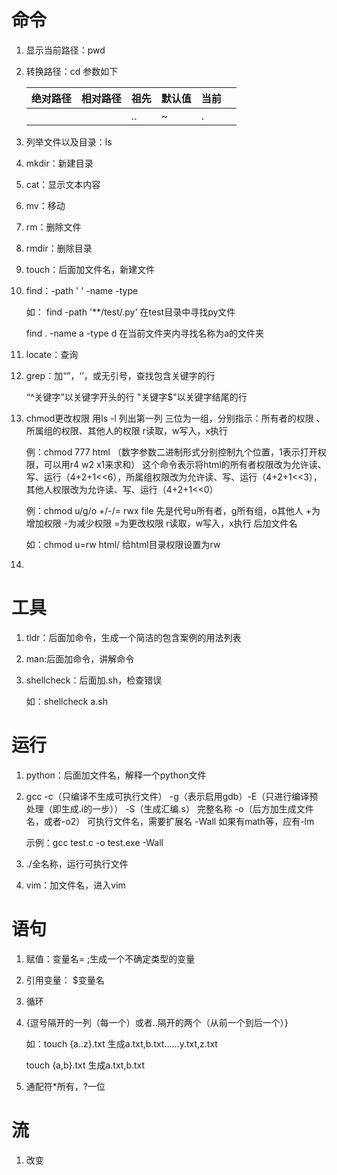 # 命令

1. 显示当前路径：pwd

2. 转换路径：cd  参数如下

   

   | 绝对路径 | 相对路径 | 祖先 | 默认值 | 当前 |      |
   | -------- | -------- | ---- | ------ | ---- | ---- |
   |          |          | ..   | ~      | .    |      |

3. 列举文件以及目录：ls

4. mkdir：新建目录

5. cat：显示文本内容

6. mv：移动

7. rm：删除文件

8. rmdir：删除目录

9. touch：后面加文件名，新建文件

10. find：-path ' '  -name   -type

    如： find -path '**/test/.py' 在test目录中寻找py文件

    find . -name a -type d 在当前文件夹内寻找名称为a的文件夹

11. locate：查询

12. grep：加“”，‘’，或无引号，查找包含关键字的行

    “^关键字”以关键字开头的行  "关键字$"以关键字结尾的行
    
13. chmod更改权限 用ls -l 列出第一列 三位为一组，分别指示：所有者的权限 、所属组的权限、其他人的权限 r读取，w写入，x执行

    例：chmod 777 html  （数字参数二进制形式分别控制九个位置，1表示打开权限，可以用r4 w2 x1来求和） 这个命令表示将html的所有者权限改为允许读、写、运行（4+2+1<<6），所属组权限改为允许读、写、运行（4+2+1<<3），其他人权限改为允许读、写、运行（4+2+1<<0）

    例：chmod u/g/o +/-/= rwx file     先是代号u所有者，g所有组，o其他人  +为增加权限 -为减少权限 =为更改权限 r读取，w写入，x执行 后加文件名

    如：chmod u=rw html/  给html目录权限设置为rw

14. 

# 工具

1. tldr：后面加命令，生成一个简洁的包含案例的用法列表

2. man:后面加命令，讲解命令

   

3. shellcheck：后面加.sh，检查错误

   如：shellcheck a.sh

# 运行

1. python：后面加文件名，解释一个python文件

2. gcc  -c（只编译不生成可执行文件）  -g（表示启用gdb）-E（只进行编译预处理（即生成.i的一步）） -S（生成汇编.s）  完整名称 -o（后方加生成文件名，或者-o2） 可执行文件名，需要扩展名 -Wall  如果有math等，应有-lm

   示例：gcc test.c -o test.exe -Wall

3. ./全名称，运行可执行文件

4. vim：加文件名，进入vim

# 语句

1. 赋值：变量名=  ;生成一个不确定类型的变量

2. 引用变量： $变量名

3. 循环

4. {逗号隔开的一列（每一个）或者..隔开的两个（从前一个到后一个）}

   如：touch {a..z}.txt 生成a.txt,b.txt......y.txt,z.txt

   touch {a,b}.txt 生成a.txt,b.txt

5. 通配符*所有，?一位

# 流

1. 改变 